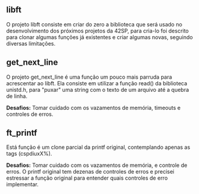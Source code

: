 ## libft

O projeto libft consiste em criar do zero a biblioteca que será usado no desenvolvimento dos próximos projetos da 42SP, para cria-lo foi descrito para clonar algumas funções já existentes e criar algumas novas, seguindo diversas limitações.

## get_next_line

O projeto get_next_line é uma função um pouco mais parruda para acrescentar ao libft. Ela consiste em utilizar a função read() da biblioteca unistd.h, para "puxar" uma string com o texto de um arquivo até a quebra de linha.

**Desafios:** Tomar cuidado com os vazamentos de memória, timeouts e controles de erros.

## ft_printf

Está função é um clone parcial da printf original, contemplando apenas as tags (cspdiuxX%).

**Desafios:** Tomar cuidado com os vazamentos de memória, e controle de erros. O printf original tem dezenas de controles de erros e precisei estressar a função original para entender quais controles de erro implementar.
